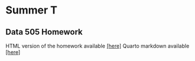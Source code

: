 # Summer T
## Data 505 Homework
HTML version of the homework available <a href = "https://stuckerWU.github.io/wine_of_pnw1-19.html">[here]</a>
Quarto markdown available <a href= "https://stuckerWU/stuckerWU.github.io/blob/main/wine_of_pnw1-19.qmd">[here]</a>
